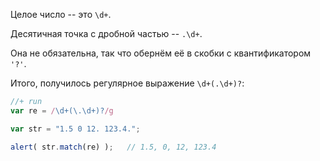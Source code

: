 

Целое число -- это <code class="pattern">\d+</code>.

Десятичная точка с дробной частью -- <code class="pattern">\.\d+</code>.

Она не обязательна, так что обернём её в скобки с квантификатором <code class="pattern">'?'</code>.

Итого, получилось регулярное выражение <code class="pattern">\d+(\.\d+)?</code>:

```js
//+ run
var re = /\d+(\.\d+)?/g

var str = "1.5 0 12. 123.4.";

alert( str.match(re) );   // 1.5, 0, 12, 123.4
```

